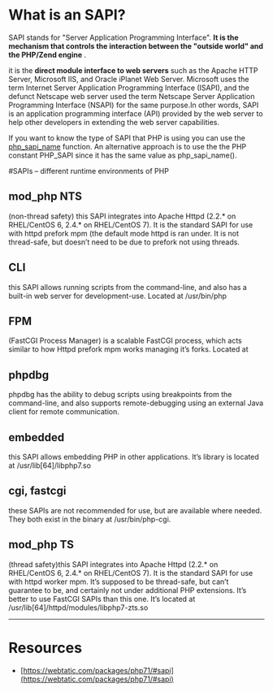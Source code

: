 



# What is an SAPI?

SAPI stands for "Server Application Programming Interface". **It is the mechanism that controls the interaction between the "outside world" and the PHP/Zend engine** .

it is the **direct module interface to web servers** such as the Apache HTTP Server, Microsoft IIS, and Oracle iPlanet Web Server. Microsoft uses the term Internet Server Application Programming Interface (ISAPI), and the defunct Netscape web server used the term Netscape Server Application Programming Interface (NSAPI) for the same purpose.In other words, SAPI is an application programming interface (API) provided by the web server to help other developers in extending the web server capabilities.

If you want to know the type of SAPI that PHP is using you can use the [php_sapi_name](http://php.net/manual/en/function.php-sapi-name.php) function. An alternative approach is to use the the PHP constant PHP_SAPI since it has the same value as php_sapi_name().

#SAPIs – different runtime environments of PHP

## mod_php NTS

(non-thread safety) this SAPI integrates into Apache Httpd (2.2.* on RHEL/CentOS 6, 2.4.* on RHEL/CentOS 7). It is the standard SAPI for use with httpd prefork mpm (the default mode httpd is ran under. It is not thread-safe, but doesn’t need to be due to prefork not using threads.

## CLI

this SAPI allows running scripts from the command-line, and also has a built-in web server for development-use. Located at /usr/bin/php

## FPM

(FastCGI Process Manager) is a scalable FastCGI process, which acts similar to how Httpd prefork mpm works managing it’s forks. Located at 

## phpdbg

phpdbg has the ability to debug scripts using breakpoints from the command-line, and also supports remote-debugging using an external Java client for remote communication.

## embedded

this SAPI allows embedding PHP in other applications. It’s library is located at /usr/lib[64]/libphp7.so

## cgi, fastcgi
these SAPIs are not recommended for use, but are available where needed. They both exist in the binary at /usr/bin/php-cgi.

## mod_php TS
(thread safety)this SAPI integrates into Apache Httpd (2.2.* on RHEL/CentOS 6, 2.4.* on RHEL/CentOS 7). It is the standard SAPI for use with httpd worker mpm. It’s supposed to be thread-safe, but can’t guarantee to be, and certainly not under additional PHP extensions. It’s better to use FastCGI SAPIs than this one. It’s located at /usr/lib[64]/httpd/modules/libphp7-zts.so

---

# Resources

* [https://webtatic.com/packages/php71/#sapi](https://webtatic.com/packages/php71/#sapi)
